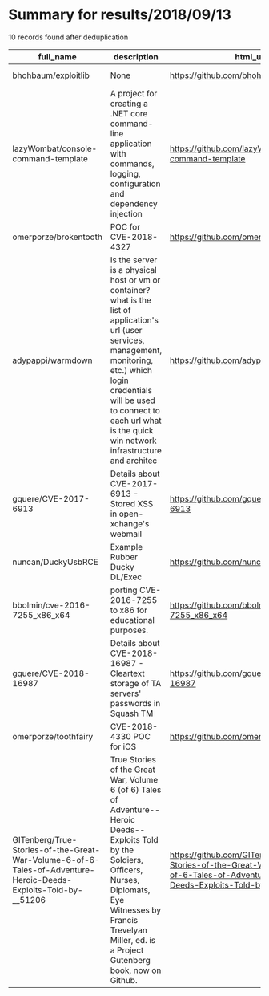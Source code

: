 
# Summary for results/2018/09/13
    
10 records found after deduplication

| full_name | description | html_url | matched_list | matched_count | pushed_at | size | stargazers_count | language | forks_count |
|----------------------------------------------------------------------------------------------------------------|------------------------------------------------------------------------------------------------------------------------------------------------------------------------------------------------------------------------------------------------------------------|-----------------------------------------------------------------------------------------------------------------------------------|-----------------------|-----------------|---------------------------|--------|--------------------|-------------|---------------|
| bhohbaum/exploitlib | None | https://github.com/bhohbaum/exploitlib | ['exploit'] | 1 | 2018-09-13 16:55:54+00:00 | 1745 | 1 | Java | 0 |
| lazyWombat/console-command-template | A project for creating a .NET core command-line application with commands, logging, configuration and dependency injection | https://github.com/lazyWombat/console-command-template | ['command injection'] | 1 | 2018-09-13 03:28:58+00:00 | 9 | 3 | C# | 0 |
| omerporze/brokentooth | POC for CVE-2018-4327 | https://github.com/omerporze/brokentooth | ['cve poc'] | 1 | 2018-09-13 15:59:05+00:00 | 7 | 42 | Objective-C | 8 |
| adypappi/warmdown | Is the server is a physical host or vm or container? what is the list of application's url (user services, management, monitoring, etc.) which login credentials will be used to connect to each url what is the quick win network infrastructure and architec | https://github.com/adypappi/warmdown | ['exploit'] | 1 | 2018-09-13 05:34:39+00:00 | 3 | 0 | | 0 |
| gquere/CVE-2017-6913 | Details about CVE-2017-6913 - Stored XSS in open-xchange's webmail | https://github.com/gquere/CVE-2017-6913 | ['cve-2'] | 1 | 2018-09-13 06:31:17+00:00 | 301 | 2 | | 1 |
| nuncan/DuckyUsbRCE | Example Rubber Ducky DL/Exec | https://github.com/nuncan/DuckyUsbRCE | ['rce'] | 1 | 2018-09-13 06:55:32+00:00 | 15 | 0 | nan | 0 |
| bbolmin/cve-2016-7255_x86_x64 | porting CVE-2016-7255 to x86 for educational purposes. | https://github.com/bbolmin/cve-2016-7255_x86_x64 | ['cve-2'] | 1 | 2018-09-13 13:00:54+00:00 | 13 | 1 | C++ | 0 |
| gquere/CVE-2018-16987 | Details about CVE-2018-16987 - Cleartext storage of TA servers' passwords in Squash TM | https://github.com/gquere/CVE-2018-16987 | ['cve-2'] | 1 | 2018-09-13 16:47:29+00:00 | 2 | 1 | | 1 |
| omerporze/toothfairy | CVE-2018-4330 POC for iOS | https://github.com/omerporze/toothfairy | ['cve poc'] | 1 | 2018-09-13 18:34:20+00:00 | 5 | 14 | Objective-C | 2 |
| GITenberg/True-Stories-of-the-Great-War-Volume-6-of-6-Tales-of-Adventure-Heroic-Deeds-Exploits-Told-by-__51206 | True Stories of the Great War, Volume 6 (of 6) Tales of Adventure--Heroic Deeds--Exploits Told by the Soldiers, Officers, Nurses, Diplomats, Eye Witnesses by Francis Trevelyan Miller, ed. is a Project Gutenberg book, now on Github. | https://github.com/GITenberg/True-Stories-of-the-Great-War-Volume-6-of-6-Tales-of-Adventure-Heroic-Deeds-Exploits-Told-by-__51206 | ['exploit'] | 1 | 2018-09-13 17:34:14+00:00 | 1178 | 0 | HTML | 0 |

